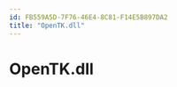 ```yaml
---
id: FB559A5D-7F76-46E4-8C81-F14E5B897DA2
title: "OpenTK.dll"
---
```


<a name="OpenTK.dll" class="injected"></a>


# OpenTK.dll
